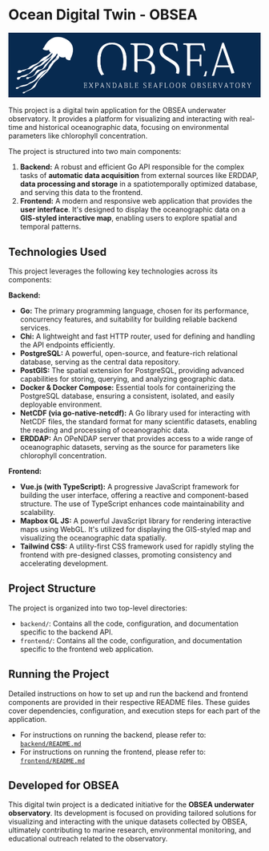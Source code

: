 # Ocean Digital Twin - OBSEA

![OBSEA logo](./frontend/public/obsea-logo.png)

This project is a digital twin application for the OBSEA underwater observatory. It provides a platform for visualizing and interacting with real-time and historical oceanographic data, focusing on environmental parameters like chlorophyll concentration.

The project is structured into two main components:

1.  **Backend:** A robust and efficient Go API responsible for the complex tasks of **automatic data acquisition** from external sources like ERDDAP, **data processing and storage** in a spatiotemporally optimized database, and serving this data to the frontend.
2.  **Frontend:** A modern and responsive web application that provides the **user interface**. It's designed to display the oceanographic data on a **GIS-styled interactive map**, enabling users to explore spatial and temporal patterns.

## Technologies Used

This project leverages the following key technologies across its components:

**Backend:**

- **Go:** The primary programming language, chosen for its performance, concurrency features, and suitability for building reliable backend services.
- **Chi:** A lightweight and fast HTTP router, used for defining and handling the API endpoints efficiently.
- **PostgreSQL:** A powerful, open-source, and feature-rich relational database, serving as the central data repository.
- **PostGIS:** The spatial extension for PostgreSQL, providing advanced capabilities for storing, querying, and analyzing geographic data.
- **Docker & Docker Compose:** Essential tools for containerizing the PostgreSQL database, ensuring a consistent, isolated, and easily deployable environment.
- **NetCDF (via go-native-netcdf):** A Go library used for interacting with NetCDF files, the standard format for many scientific datasets, enabling the reading and processing of oceanographic data.
- **ERDDAP:** An OPeNDAP server that provides access to a wide range of oceanographic datasets, serving as the source for parameters like chlorophyll concentration.

**Frontend:**

- **Vue.js (with TypeScript):** A progressive JavaScript framework for building the user interface, offering a reactive and component-based structure. The use of TypeScript enhances code maintainability and scalability.
- **Mapbox GL JS:** A powerful JavaScript library for rendering interactive maps using WebGL. It's utilized for displaying the GIS-styled map and visualizing the oceanographic data spatially.
- **Tailwind CSS:** A utility-first CSS framework used for rapidly styling the frontend with pre-designed classes, promoting consistency and accelerating development.

## Project Structure

The project is organized into two top-level directories:

- `backend/`: Contains all the code, configuration, and documentation specific to the backend API.
- `frontend/`: Contains all the code, configuration, and documentation specific to the frontend web application.

## Running the Project

Detailed instructions on how to set up and run the backend and frontend components are provided in their respective README files. These guides cover dependencies, configuration, and execution steps for each part of the application.

- For instructions on running the backend, please refer to: [`backend/README.md`](./backend/README.md)
- For instructions on running the frontend, please refer to: [`frontend/README.md`](./frontend/README.md)

## Developed for OBSEA

This digital twin project is a dedicated initiative for the **OBSEA underwater observatory**. Its development is focused on providing tailored solutions for visualizing and interacting with the unique datasets collected by OBSEA, ultimately contributing to marine research, environmental monitoring, and educational outreach related to the observatory.
